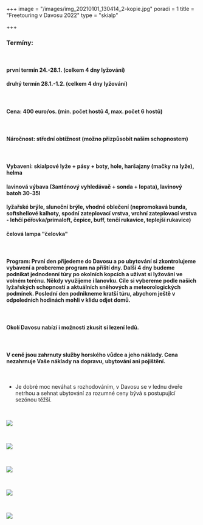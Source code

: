 +++
image = "/images/img_20210101_130414_2-kopie.jpg"
poradi = 1
title = "Freetouring v Davosu 2022"
type = "skialp"

+++
### **Termíny:**

&nbsp;


#### první termín **24.-28.1.** (celkem 4 dny lyžování)

#### druhý termín **28.1.-1.2.** (celkem 4 dny lyžování)

&nbsp;

#### **Cena:** 400 euro/os. (min. počet hostů 4, max. počet 6 hostů)

&nbsp;

#### **Náročnost:** střední obtížnost (možno přizpůsobit našim schopnostem)

&nbsp;

#### **Vybavení:** skialpové lyže + pásy + boty, hole, haršajzny (mačky na lyže), helma

#### lavinová výbava (3anténový vyhledávač + sonda + lopata), lavinový batoh 30-35l

#### lyžařské brýle, sluneční brýle, vhodné oblečení (nepromokavá bunda, softshellové kalhoty, spodní zateplovací vrstva, vrchní zateplovací vrstva - lehčí péřovka/primaloft, čepice, buff, tenčí rukavice, teplejší rukavice)

#### čelová lampa "čelovka"

&nbsp;

#### **Program:** První den přijedeme do Davosu a po ubytování si zkontrolujeme vybavení a probereme program na příští dny. Další 4 dny budeme podnikat jednodenní túry po okolních kopcích a užívat si lyžování ve volném terénu. Někdy využijeme i lanovku. Cíle si vybereme podle našich lyžařských schopností a aktuálních sněhových a meteorologických podmínek. Poslední den podnikneme kratší túru, abychom ještě v odpoledních hodinách mohli v klidu odjet domů.

&nbsp;

#### Okolí Davosu nabízí i možnosti zkusit si lezení ledů.

&nbsp;

#### V ceně jsou zahrnuty služby horského vůdce a jeho náklady. Cena nezahrnuje Vaše náklady na dopravu, ubytování ani pojištění.

&nbsp;

* Je dobré moc neváhat s rozhodováním, v Davosu se v lednu dveře netrhou a sehnat ubytování za rozumné ceny bývá s postupující sezónou těžší.

&nbsp;

![](/images/img_20210101_142352_5.jpg)

&nbsp;

![](/images/img_20210101_121932_9.jpg)

&nbsp;

![](/images/img_20210101_134121_8-4.jpg)

&nbsp;

![](/images/img_20210101_133051_8.jpg)

&nbsp;

![](/images/img_20210102_123552_2.jpg)